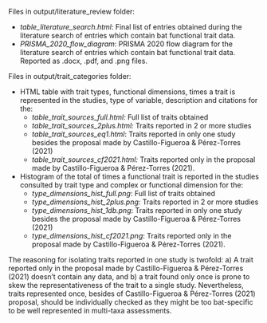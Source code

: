 Files in output/literature_review folder:

-   *table_literature_search.html*: Final list of entries obtained during the literature search of entries which contain bat functional trait data.
-   *PRISMA_2020_flow_diagram*: PRISMA 2020 flow diagram for the literature search of entries which contain bat functional trait data. Reported as .docx, .pdf, and .png files.

Files in output/trait_categories folder:

-   HTML table with trait types, functional dimensions, times a trait is represented in the studies, type of variable, description and citations for the:
    -   *table_trait_sources_full.html:* Full list of traits obtained
    -   *table_trait_sources_2plus.html:* Traits reported in 2 or more studies
    -   *table_trait_sources_eq1.html*: Traits reported in only one study besides the proposal made by Castillo-Figueroa & Pérez-Torres (2021)
    -   *table_trait_sources_cf2021.html:* Traits reported only in the proposal made by Castillo-Figueroa & Pérez-Torres (2021).
-   Histogram of the total of times a functional trait is reported in the studies consulted by trait type and complex or functional dimension for the:
    -   *type_dimensions_hist_full.png*: Full list of traits obtained
    -   *type_dimensions_hist_2plus.png:* Traits reported in 2 or more studies
    -   *type_dimensions_hist_1db.png*: Traits reported in only one study besides the proposal made by Castillo-Figueroa & Pérez-Torres (2021)
    -   *type_dimensions_hist_cf2021.png*: Traits reported only in the proposal made by Castillo-Figueroa & Pérez-Torres (2021).

The reasoning for isolating traits reported in one study is twofold: a) A trait reported only in the proposal made by Castillo-Figueroa & Pérez-Torres (2021) doesn’t contain any data, and b) a trait found only once is prone to skew the representativeness of the trait to a single study. Nevertheless, traits represented once, besides of Castillo-Figueroa & Pérez-Torres (2021) proposal, should be individually checked as they might be too bat-specific to be well represented in multi-taxa assessments.
